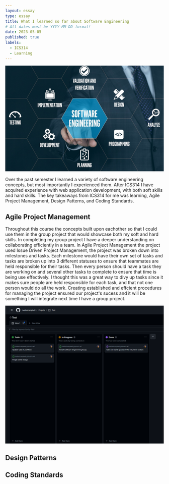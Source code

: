 ```yaml
---
layout: essay
type: essay
title: What I learned so far about Software Engineering
# All dates must be YYYY-MM-DD format!
date: 2023-05-05
published: true
labels:
  - ICS314
  - Learning
---
```


<img class="img-fluid" src="../img/software_engineer.png">
  
  Over the past semester I learned a variety of software engineering concepts, but most importantly I experienced them. After ICS314 I have acquired experience with  web application development, with both soft skills and hard skills. The key takeaways from ICS314 for me was learning, Agile Project Management, Design Patterns, and Coding Standards.  
    
  
## Agile Project Management
  Throughout this course the concepts built upon eachother so that I could use them in the group project that would showcase both my soft and hard skills.  In completing my group project I have a deeper understanding on collaborating efficiently in a team. In Agile Project Management the project used Issue Driven Project Management, the project was broken down into milestones and tasks. Each milestone would have their own set of tasks and tasks are broken up into 3 different statuses to ensure that teammates are held responsible for their tasks. Then every person should have a task they are working on and several other tasks to complete to ensure that time is being use effectively. I thought this was a great way to divy up tasks since it makes sure people are held responsible for each task, and that not one person would do all the work. Creating established and effcient procedures for managing the project ensured our project's sucess and it will be something I will integrate next time I have a group project.   
  
  <img class="img-fluid" src="../img/ProjectBoard.png">

  
## Design Patterns
  

## Coding Standards 
 
